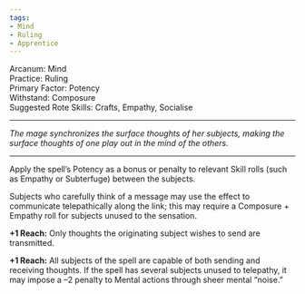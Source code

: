 ```yaml
---
tags:
- Mind
- Ruling
- Apprentice
---
```


Arcanum: Mind\
Practice: Ruling\
Primary Factor: Potency\
Withstand: Composure\
Suggested Rote Skills: Crafts, Empathy, Socialise

---

_The mage synchronizes the surface thoughts of her subjects, making the surface thoughts of one play out in the mind of the others._

---

Apply the spell’s Potency as a bonus or penalty to relevant Skill rolls (such as Empathy or Subterfuge) between the subjects.

Subjects who carefully think of a message may use the effect to communicate telepathically along the link; this may require a Composure + Empathy roll for subjects unused to the sensation.

**+1 Reach:** Only thoughts the originating subject wishes to send are transmitted.

**+1 Reach:** All subjects of the spell are capable of both sending and receiving thoughts. If the spell has several subjects unused to telepathy, it may impose a –2 penalty to Mental actions through sheer mental “noise.”